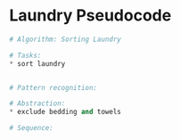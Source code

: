 # Laundry Pseudocode

```python
# Algorithm: Sorting Laundry

# Tasks:
* sort laundry


# Pattern recognition:

# Abstraction:
* exclude bedding and towels

# Sequence:

```

